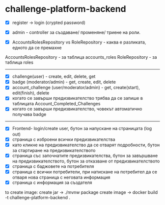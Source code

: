 # challenge-platform-backend

- [x] register -> login (crypted password)

- [x] admin - controller за създаване/ променяне/ триене на роли.
- [x] AccountsRolesRepository vs RoleRepository - каква е разликата, едното да се премахне

AccountsRolesRepository - за таблица accounts_roles
RoleRepository - за таблица roles

--- 
- [x] challenge(user) - create, edit, delete, get
- [x] badge (moderator/admin) - get, create, edit, delete
- [x] account_challenge (user/moderator/admin) - get, create(start), edit(finish), delete
- [X] когато се завърши предизвикателство трябва да се запише в таблицата Account_Completed_Challenges
- [X] когато се завърши предизвикателство, човекът автоматично получава badge 

---
- [x] Frontend- login/create user, бутон за напускане на страницата (log out)
- [x] страница с изброени всички предизвикателства
- [x] като кликне на предизвикателство да се отварят подробности, бутон за стартиране на предизвикателството
- [x] страница със започнатите предизвикателства, бутон за завършване на предизвикателството, бутон за отказване от предизвикателството
- [x] страница с баджовете на потребителя
- [x] страница с всички потребители, при натискане на потребител да се отваря нова страница с неговата информация
- [x] страница с информация за създателя

to create image:
create jar -> ./mvnw package
create image -> docker build -t challenge-platform-backend .